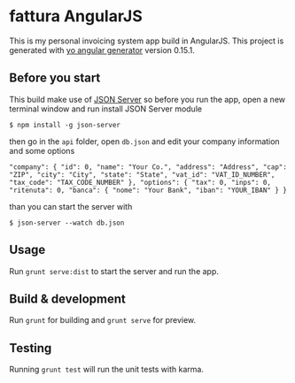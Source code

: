 # fattura AngularJS

This is my personal invoicing system app build in AngularJS.
This project is generated with [yo angular generator](https://github.com/yeoman/generator-angular)
version 0.15.1.


## Before you start
This build make use of [JSON Server](https://github.com/typicode/json-server#json-server---) so before you run the app, open a new terminal window and run install JSON Server module

`$ npm install -g json-server`

then go in the `api` folder, open `db.json` and edit your company information and some options

`"company": {
  "id": 0,
  "name": "Your Co.",
  "address": "Address",
  "cap": "ZIP",
  "city": "City",
  "state": "State",
  "vat_id": "VAT_ID_NUMBER",
  "tax_code": "TAX_CODE_NUMBER"
},
"options": {
  "tax": 0,
  "inps": 0,
  "ritenuta": 0,
  "banca": {
    "nome": "Your Bank",
    "iban": "YOUR_IBAN"
  }
}`

than you can start the server with

`$ json-server --watch db.json`

## Usage
Run `grunt serve:dist` to start the server and run the app.

## Build & development

Run `grunt` for building and `grunt serve` for preview.

## Testing

Running `grunt test` will run the unit tests with karma.
